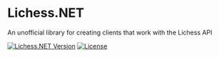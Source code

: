 # Lichess.NET
An unofficial library for creating clients that work with the Lichess API

[![Lichess.NET Version](https://img.shields.io/badge/Lichess.NET-0.0.0.1-blue)](https://core.telegram.org/bots/api)
[![License](https://img.shields.io/github/license/FeudeyTF/lichess.net.svg?style=flat-square&maxAge=2592000&label=License)](https://raw.githubusercontent.com/FeudeyTF/lichess.net/main/LICENSE)
